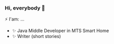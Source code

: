 ### Hi, everybody 👋
⚡ I'am: ...
- ✨ Java Middle Developer in MTS Smart Home
- ✨ Writer (short stories)
